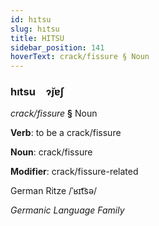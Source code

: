 ```yaml
---
id: hıtsu
slug: hıtsu
title: HITSU
sidebar_position: 141
hoverText: crack/fissure § Noun
---
```


### hıtsu&emsp;<span kind="abugida">ɂ̆ȷɐʃ</span>

*crack/fissure* **§** Noun

**Verb**: to be a crack/fissure

**Noun**: crack/fissure

**Modifier**: crack/fissure-related

German Ritze /ˈʁɪt͡sə/

*Germanic Language Family*
